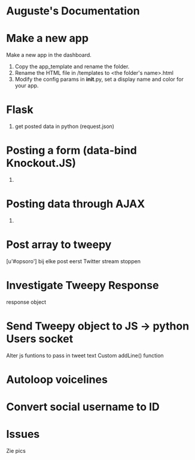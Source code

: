 # Auguste's Documentation

# Make a new app

Make a new app in the dashboard.

1. Copy the app_template and rename the folder.
2. Rename the HTML file in /templates to <the folder's name>.html
3. Modify the config params in __init__.py, set a display name and color for your app.

# Flask
1. get posted data in python (request.json)

# Posting a form (data-bind Knockout.JS)

1. 

# Posting data through AJAX

1.

# Post array to tweepy
[u'#opsoro']
bij elke post eerst Twitter stream stoppen


# Investigate Tweepy Response
response object

# Send Tweepy object to JS -> python Users socket
Alter js funtions to pass in tweet text
Custom addLine() function

# Autoloop voicelines


# Convert social username to ID

# Issues

Zie pics